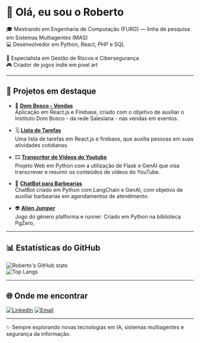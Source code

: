 # 👋 Olá, eu sou o Roberto

 🎓 Mestrando em Engenharia de Computação (FURG) — linha de pesquisa em Sistemas Multiagentes (MAS)  
 💻 Desenvolvedor em Python, React, PHP e SQL 
 
 🔐 Especialista em Gestão de Riscos e Cibersegurança  
 🎮 Criador de jogos indie em pixel art  

---

## 🚀 Projetos em destaque

- 🏪 **[Dom Bosco - Vendas](https://github.com/ElAchkarx11/dom-bosco-3.0.git)**  
  Aplicação em React.js e Firebase, criado com o objetivo de auxiliar o Instituto Dom Bosco - da rede Salesiana - nas vendas em eventos.

- 🗓️ **[Lista de Tarefas](https://github.com/ElAchkarx11/lista-tarefas.git)**  
  Uma lista de tarefas em React.js e firebase, que auxilia pessoas em suas atividades cotidianas.

- 🎞️ **[Transcritor de Vídeos do Youtube](https://github.com/ElAchkarx11/transcritor_videos_youtube.git)**  
  Projeto Web em Python com a utilização de Flask e GenAI que visa transcrever e resumir os conteúdos de vídeos do YouTube.

- 🤖 **[ChatBot para Barbearias](https://github.com/ElAchkarx11/ChatBot_Barbearia.git)**  
  ChatBot criado em Python com LangChain e GenAI, com objetivo de auxiliar barbearias em agendamentos de atendimento.
  
- 👽 **[Alien Jumper](https://github.com/ElAchkarx11/Alien_Jumper-Python_game.git)**  
  Jogo do gênero platforma e runner. Criado em Python na biblioteca PgZero, 

---

## 📊 Estatísticas do GitHub

![Roberto's GitHub stats](https://github-readme-stats.vercel.app/api?username=elachkarx11&show_icons=true&theme=radical)  
![Top Langs](https://github-readme-stats.vercel.app/api/top-langs/?username=elachkarx11&layout=compact&theme=radical&hide=CMake,Yacc,C%2B%2B)


---

## 🌐 Onde me encontrar

[![LinkedIn](https://img.shields.io/badge/LinkedIn-blue?logo=linkedin&logoColor=white)](https://www.linkedin.com/in/roberto-naim-jarjoura-el-achkar-j%C3%BAnior-006ba0207)  [![Email](https://img.shields.io/badge/Email-red?logo=gmail&logoColor=white)](mailto:seuemail@gmail.com)

---

✨ Sempre explorando novas tecnologias em IA, sistemas multiagentes e segurança da informação.
